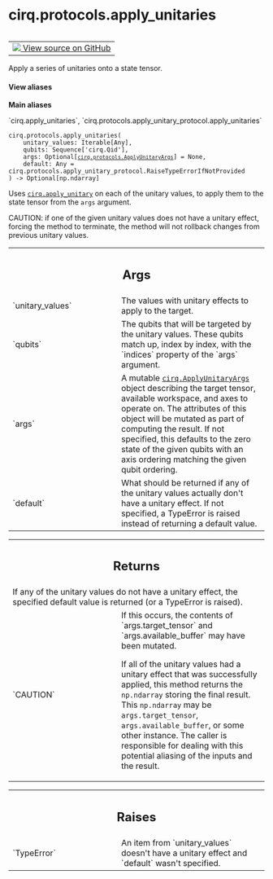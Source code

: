 <div itemscope itemtype="http://developers.google.com/ReferenceObject">
<meta itemprop="name" content="cirq.protocols.apply_unitaries" />
<meta itemprop="path" content="Stable" />
</div>

# cirq.protocols.apply_unitaries

<!-- Insert buttons and diff -->

<table class="tfo-notebook-buttons tfo-api" align="left">

<td>
  <a target="_blank" href="https://github.com/quantumlib/cirq/tree/master/cirq/protocols/apply_unitary_protocol.py">
    <img src="https://www.tensorflow.org/images/GitHub-Mark-32px.png" />
    View source on GitHub
  </a>
</td>
</table>



Apply a series of unitaries onto a state tensor.

<section class="expandable">
  <h4 class="showalways">View aliases</h4>
  <p>
<b>Main aliases</b>
<p>`cirq.apply_unitaries`, `cirq.protocols.apply_unitary_protocol.apply_unitaries`</p>
</p>
</section>

<pre class="devsite-click-to-copy prettyprint lang-py tfo-signature-link">
<code>cirq.protocols.apply_unitaries(
    unitary_values: Iterable[Any],
    qubits: Sequence['cirq.Qid'],
    args: Optional[<a href="../../cirq/protocols/ApplyUnitaryArgs.md"><code>cirq.protocols.ApplyUnitaryArgs</code></a>] = None,
    default: Any = cirq.protocols.apply_unitary_protocol.RaiseTypeErrorIfNotProvided
) -> Optional[np.ndarray]
</code></pre>



<!-- Placeholder for "Used in" -->

Uses <a href="../../cirq/protocols/apply_unitary.md"><code>cirq.apply_unitary</code></a> on each of the unitary values, to apply them to
the state tensor from the `args` argument.

CAUTION: if one of the given unitary values does not have a unitary effect,
forcing the method to terminate, the method will not rollback changes
from previous unitary values.

<!-- Tabular view -->
 <table class="responsive fixed orange">
<colgroup><col width="214px"><col></colgroup>
<tr><th colspan="2"><h2 class="add-link">Args</h2></th></tr>

<tr>
<td>
`unitary_values`
</td>
<td>
The values with unitary effects to apply to the target.
</td>
</tr><tr>
<td>
`qubits`
</td>
<td>
The qubits that will be targeted by the unitary values. These
qubits match up, index by index, with the `indices` property of the
`args` argument.
</td>
</tr><tr>
<td>
`args`
</td>
<td>
A mutable <a href="../../cirq/protocols/ApplyUnitaryArgs.md"><code>cirq.ApplyUnitaryArgs</code></a> object describing the target
tensor, available workspace, and axes to operate on. The attributes
of this object will be mutated as part of computing the result. If
not specified, this defaults to the zero state of the given qubits
with an axis ordering matching the given qubit ordering.
</td>
</tr><tr>
<td>
`default`
</td>
<td>
What should be returned if any of the unitary values actually
don't have a unitary effect. If not specified, a TypeError is
raised instead of returning a default value.
</td>
</tr>
</table>



<!-- Tabular view -->
 <table class="responsive fixed orange">
<colgroup><col width="214px"><col></colgroup>
<tr><th colspan="2"><h2 class="add-link">Returns</h2></th></tr>
<tr class="alt">
<td colspan="2">
If any of the unitary values do not have a unitary effect, the
specified default value is returned (or a TypeError is raised).
</td>
</tr>
<tr>
<td>
`CAUTION`
</td>
<td>
If this occurs, the contents of `args.target_tensor`
and `args.available_buffer` may have been mutated.

If all of the unitary values had a unitary effect that was
successfully applied, this method returns the `np.ndarray`
storing the final result. This `np.ndarray` may be
`args.target_tensor`, `args.available_buffer`, or some
other instance. The caller is responsible for dealing with
this potential aliasing of the inputs and the result.
</td>
</tr>
</table>



<!-- Tabular view -->
 <table class="responsive fixed orange">
<colgroup><col width="214px"><col></colgroup>
<tr><th colspan="2"><h2 class="add-link">Raises</h2></th></tr>

<tr>
<td>
`TypeError`
</td>
<td>
An item from `unitary_values` doesn't have a unitary effect
and `default` wasn't specified.
</td>
</tr>
</table>

